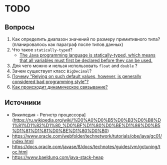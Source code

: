 # TODO

## Вопросы 

1. Как определить диапазон значений по размеру примитивного типа? (планировалось как параграф после типов данных)
2. Что такое `statically-typed`?
   - [The Java programming language is statically-typed, which means that all variables must first be declared before they can be used.](https://docs.oracle.com/javase/tutorial/java/nutsandbolts/datatypes.html)
3. Для чего можно и нельзя использовать `float` and `double` ?
4. Зачем существует класс `BigDecimal`?
5. [Почему "Relying on such default values, however, is generally considered bad programming style"?](https://docs.oracle.com/javase/tutorial/java/nutsandbolts/datatypes.html)
6. [Как происходит динамическое связывание?](https://docs.oracle.com/javase/specs/jvms/se7/html/jvms-2.html#jvms-2.6.3)

## Источники

- Википедия - Регистр процессора](https://ru.wikipedia.org/wiki/%D0%A0%D0%B5%D0%B3%D0%B8%D1%81%D1%82%D1%80_%D0%BF%D1%80%D0%BE%D1%86%D0%B5%D1%81%D1%81%D0%BE%D1%80%D0%B0)
- https://www.oracle.com/webfolder/technetwork/tutorials/obe/java/gc01/index.html
- https://docs.oracle.com/javase/8/docs/technotes/guides/vm/gctuning/toc.html
- https://www.baeldung.com/java-stack-heap